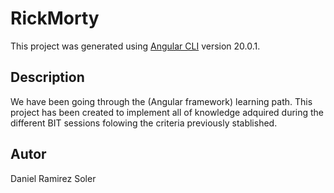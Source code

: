 # RickMorty

This project was generated using [Angular CLI](https://github.com/angular/angular-cli) version 20.0.1.

## Description

We have been going through the (Angular framework) learning path. This project has been  created to implement all of knowledge adquired during the different BIT sessions folowing the criteria previously stablished.

## Autor

Daniel Ramirez Soler


